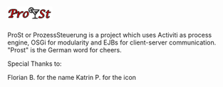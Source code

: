![ProSt Icon](Logo.png "ProSt")
=====

ProSt or ProzessSteuerung is a project which uses Activiti as process engine, OSGi for modularity and EJBs for client-server communication. "Prost" is the German word for cheers.

Special Thanks to:

Florian B. for the name
Katrin P. for the icon
